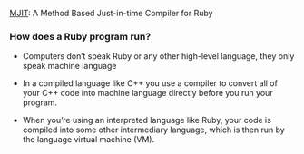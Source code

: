 [MJIT](https://blog.heroku.com/ruby-mjit): A Method Based Just-in-time Compiler for Ruby

### How does a Ruby program run?
- Computers don’t speak Ruby or any other high-level language, they only speak machine language

- In a compiled language like C++ you use a compiler to convert all of your C++ code into machine language directly before you run your program.

- When you’re using an interpreted language like Ruby, your code is compiled into some other intermediary language, which is then run by the language virtual machine (VM).

